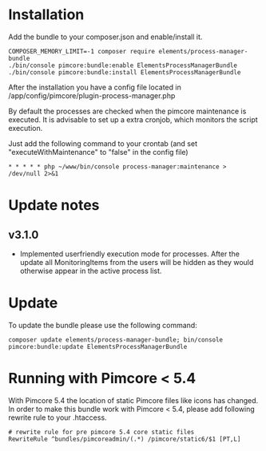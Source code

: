 # Installation

Add the bundle to your composer.json and enable/install it. 
```
COMPOSER_MEMORY_LIMIT=-1 composer require elements/process-manager-bundle
./bin/console pimcore:bundle:enable ElementsProcessManagerBundle
./bin/console pimcore:bundle:install ElementsProcessManagerBundle
```

After the installation you have a config file located in /app/config/pimcore/plugin-process-manager.php

By default the processes are checked when the pimcore maintenance is executed. 
It is advisable to set up a extra cronjob, which monitors the script execution.

Just add the following command to your crontab (and set "executeWithMaintenance" to "false" in the config file)
```
* * * * * php ~/www/bin/console process-manager:maintenance > /dev/null 2>&1
```

# Update notes

## v3.1.0
* Implemented userfriendly execution mode for processes. After the update all MonitoringItems from the users will be hidden as they would otherwise appear in the active process list.

# Update
To update the bundle please use the following command:

```
composer update elements/process-manager-bundle; bin/console pimcore:bundle:update ElementsProcessManagerBundle
```

# Running with Pimcore < 5.4
With Pimcore 5.4 the location of static Pimcore files like icons has changed. In order to make this bundle work with Pimcore < 5.4, please add following rewrite rule to your .htaccess.
```
# rewrite rule for pre pimcore 5.4 core static files
RewriteRule ^bundles/pimcoreadmin/(.*) /pimcore/static6/$1 [PT,L]
```
